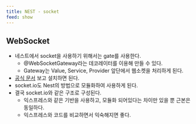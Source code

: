 ```yaml
---
title: NEST - socket
feed: show
---
```


## WebSocket
- 네스트에서 socket을 사용하기 위해서는 gate를 사용한다.
	- @WebSocketGateway라는 데코레이터를 이용해 만들 수 있다.
	- Gateway는 Value, Service, Provider 앞단에서 웹소켓을 처리하게 된다.
- [공식 문서](https://docs.nestjs.com/websockets/gateways) 보고 설치하면 된다.
- socket.io도 Nest의 방법으로 모듈화하여 사용하게 된다.
- 결국 socket.io와 같은 구조로 구성된다.
	- 익스프레스와 같은 기반을 사용하고, 모듈화 되어있다는 차이만 있을 뿐 근본은 동일하다.
	- 익스프레스와 코드를 비교하면서 익숙해지면 좋다.